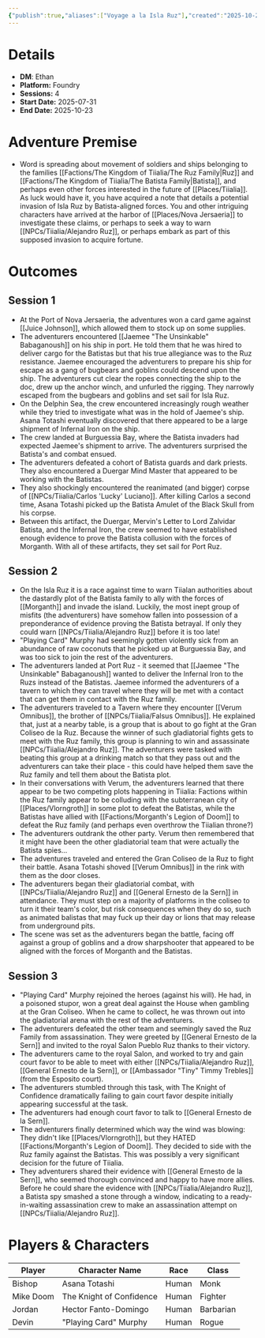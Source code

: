 ```yaml
---
{"publish":true,"aliases":["Voyage a la Isla Ruz"],"created":"2025-10-22T08:02:27.000-04:00","modified":"2025-10-22T21:24:07.555-04:00","published":"2025-10-22T21:24:07.555-04:00","cssclasses":"","DM":"Ethan","Players":["Bishop","Mike Doom","Jordan","Devin"],"Platform":"Foundry","Sessions":4,"Start Date":"2025-07-31","End Date":"2025-10-23","Author":"Ethan Smith"}
---
```


# Details
- **DM**: Ethan
- **Platform:** Foundry
- **Sessions:** 4
- **Start Date:** 2025-07-31
- **End Date:** 2025-10-23

# Adventure Premise
- Word is spreading about movement of soldiers and ships belonging to the families [[Factions/The Kingdom of Tiialia/The Ruz Family\|Ruz]] and [[Factions/The Kingdom of Tiialia/The Batista Family\|Batista]], and perhaps even other forces interested in the future of [[Places/Tiialia]]. As luck would have it, you have acquired a note that details a potential invasion of Isla Ruz by Batista-aligned forces. You and other intriguing characters have arrived at the harbor of [[Places/Nova Jersaeria]] to investigate these claims, or perhaps to seek a way to warn [[NPCs/Tiialia/Alejandro Ruz]], or perhaps embark as part of this supposed invasion to acquire fortune.

# Outcomes

## Session 1
* At the Port of Nova Jersaeria, the adventures won a card game against [[Juice Johnson]], which allowed them to stock up on some supplies.
* The adventurers encountered [[Jaemee "The Unsinkable" Babaganoush]] on his ship in port. He told them that he was hired to deliver cargo for the Batistas but that his true allegiance was to the Ruz resistance. Jaemee encouraged the adventurers to prepare his ship for escape as a gang of bugbears and goblins could descend upon the ship. The adventurers cut clear the ropes connecting the ship to the doc, drew up the anchor winch, and unfurled the rigging. They narrowly escaped from the bugbears and goblins and set sail for Isla Ruz.
* On the Delphin Sea, the crew encountered increasingly rough weather while they tried to investigate what was in the hold of Jaemee's ship. Asana Totashi eventually discovered that there appeared to be a large shipment of Infernal Iron on the ship.
* The crew landed at Burguessia Bay, where the Batista invaders had expected Jaemee's shipment to arrive. The adventurers surprised the Batista's and combat ensued.
* The adventurers defeated a cohort of Batista guards and dark priests. They also encountered a Duergar Mind Master that appeared to be working with the Batistas.
* They also shockingly encountered the reanimated (and bigger) corpse of [[NPCs/Tiialia/Carlos 'Lucky' Luciano]]. After killing Carlos a second time, Asana Totashi picked up the Batista Amulet of the Black Skull from his corpse.
* Between this artifact, the Duergar, Mervin's Letter to Lord Zalvidar Batista, and the Infernal Iron, the crew seemed to have established enough evidence to prove the Batista collusion with the forces of Morganth. With all of these artifacts, they set sail for Port Ruz.

## Session 2
* On the Isla Ruz it is a race against time to warn Tiialan authorities about the dastardly plot of the Batista family to ally with the forces of [[Morganth]] and invade the island. Luckily, the most inept group of misfits (the adventurers) have somehow fallen into possession of a preponderance of evidence proving the Batista betrayal. If only they could warn [[NPCs/Tiialia/Alejandro Ruz]] before it is too late!
* "Playing Card" Murphy had seemingly gotten violently sick from an abundance of raw coconuts that he picked up at Burguessia Bay, and was too sick to join the rest of the adventurers.
* The adventurers landed at Port Ruz - it seemed that [[Jaemee "The Unsinkable" Babaganoush]] wanted to deliver the Infernal Iron to the Ruzs instead of the Batistas. Jaemee informed the adventurers of a tavern to which they can travel where they will be met with a contact that can get them in contact with the Ruz family.
* The adventurers traveled to a Tavern where they encounter [[Verum Omnibus]], the brother of [[NPCs/Tiialia/Falsus Omnibus]]. He explained that, just at a nearby table, is a group that is about to go fight at the Gran Coliseo de la Ruz. Because the winner of such gladiatorial fights gets to meet with the Ruz family, this group is planning to win and assassinate [[NPCs/Tiialia/Alejandro Ruz]]. The adventurers were tasked with beating this group at a drinking match so that they pass out and the adventurers can take their place - this could have helped them save the Ruz family and tell them about the Batista plot.
* In their conversations with Verum, the adventurers learned that there appear to be two competing plots happening in Tiialia: Factions within the Ruz family appear to be colluding with the subterranean city of [[Places/Vlorngroth]] in some plot to defeat the Batistas, while the Batistas have allied with [[Factions/Morganth's Legion of Doom]] to defeat the Ruz family (and perhaps even overthrow the Tiialian throne?)
* The adventurers outdrank the other party. Verum then remembered that it might have been the other gladiatorial team that were actually the Batista spies...
* The adventures traveled and entered the Gran Coliseo de la Ruz to fight their battle. Asana Totashi shoved [[Verum Omnibus]] in the rink with them as the door closes.
* The adventurers began their gladiatorial combat, with [[NPCs/Tiialia/Alejandro Ruz]] and [[General Ernesto de la Sern]] in attendance. They must step on a majority of platforms in the coliseo to turn it their team's color, but risk consequences when they do so, such as animated balistas that may fuck up their day or lions that may release from underground pits.
* The scene was set as the adventurers began the battle, facing off against a group of goblins and a drow sharpshooter that appeared to be aligned with the forces of Morganth and the Batistas.

## Session 3
* "Playing Card" Murphy rejoined the heroes (against his will). He had, in a poisoned stupor, won a great deal against the House when gambling at the Gran Coliseo. When he came to collect, he was thrown out into the gladiatorial arena with the rest of the adventurers.
* The adventurers defeated the other team and seemingly saved the Ruz Family from assassination. They were greeted by [[General Ernesto de la Sern]] and invited to the royal Salon Pueblo Ruz thanks to their victory.
* The adventurers came to the royal Salon, and worked to try and gain court favor to be able to meet with either [[NPCs/Tiialia/Alejandro Ruz]], [[General Ernesto de la Sern]], or [[Ambassador "Tiny" Timmy Trebles]] (from the Esposito court). 
* The adventurers stumbled through this task, with The Knight of Confidence dramatically failing to gain court favor despite initially appearing successful at the task.
* The adventurers had enough court favor to talk to [[General Ernesto de la Sern]]. 
* The adventurers finally determined which way the wind was blowing: They didn't like [[Places/Vlorngroth]], but they HATED [[Factions/Morganth's Legion of Doom]]. They decided to side with the Ruz family against the Batistas. This was possibly a very significant decision for the future of Tiialia.
* They adventurers shared their evidence with [[General Ernesto de la Sern]], who seemed thorough convinced and happy to have more allies. Before he could share the evidence with [[NPCs/Tiialia/Alejandro Ruz]], a Batista spy smashed a stone through a window, indicating to a ready-in-waiting assassination crew to make an assassination attempt on [[NPCs/Tiialia/Alejandro Ruz]].

# Players & Characters
| Player              | Character Name           | Race  | Class     |
| ------------------- | ------------------------ | ----- | --------- |
| Bishop | Asana Totashi            | Human | Monk      |
| Mike Doom | The Knight of Confidence | Human | Fighter   |
| Jordan | Hector Fanto-Domingo     | Human | Barbarian |
| Devin | "Playing Card" Murphy    | Human | Rogue     |


